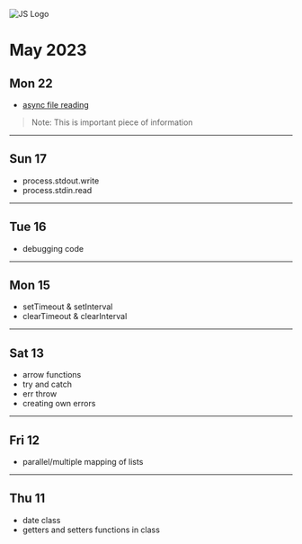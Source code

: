 ![JS Logo](./download.png)

# May 2023

## Mon 22

- [async file reading](https://nodejs.org/docs/latest-v20.x/api/fs.html#fsreadfilepath-options-callback)
>Note: This is important piece of information
---

## Sun 17
- process.stdout.write
- process.stdin.read
---

## Tue 16

- debugging code
---

## Mon 15

- setTimeout & setInterval
- clearTimeout & clearInterval
---

## Sat 13

- arrow functions
- try and catch
- err throw
- creating own errors
---

## Fri 12

- parallel/multiple mapping of lists
---

## Thu 11

- date class
- getters and setters functions in class
